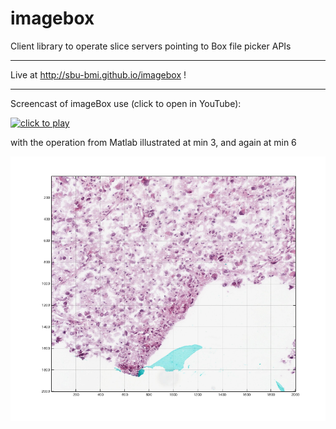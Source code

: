 # imagebox
Client library to operate slice servers pointing to Box file picker APIs
___
Live at http://sbu-bmi.github.io/imagebox !
___


Screencast of imageBox use (click to open in YouTube):

[![click to play](http://img.youtube.com/vi/PHzWfIoS2nA/0.jpg)](http://www.youtube.com/watch?v=PHzWfIoS2nA)

with the operation from Matlab illustrated at min 3, and again at min 6 

[![sliceMatlab.png](https://raw.githubusercontent.com/SBU-BMI/imagebox/gh-pages/sliceMatlab.png)](https://youtu.be/PHzWfIoS2nA?t=180)